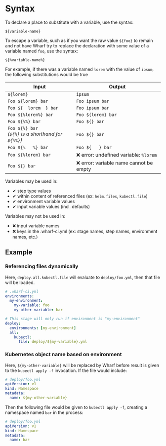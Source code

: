 # Syntax

To declare a place to substitute with a variable, use the syntax:

```
${variable-name}
```

To escape a variable, such as if you want the raw value `${foo}` to remain and
not have Wharf try to replace the declaration with some value of a variable
named `foo`, use the syntax:

```
${%variable-name%}
```

For example, if there was a variable named `lorem` with the value of `ipsum`,
the following substitutions would be true

| Input | Output |
| ----- | ------ |
| `${lorem}` | `ipsum`
| `Foo ${lorem} bar` | `Foo ipsum bar`
| `Foo ${  lorem  } bar` | `Foo ipsum bar`
| `Foo ${%lorem%} bar` | `Foo ${lorem} bar`
| `Foo ${%%} bar` | `Foo ${} bar`
| `Foo ${%} bar`<br/>_(`${%}` is a shorthand for `${%%}`)_ | `Foo ${} bar`
| `Foo ${%   %} bar` | `Foo ${   } bar`
| `Foo ${%lorem} bar` | ❌ error: undefined variable: `%lorem`
| `Foo ${} bar` | ❌ error: variable name cannot be empty

Variables may be used in:

- ✔ step type values
- ✔ within content of referenced files (ex: `helm.files`, `kubectl.file`)
- ✔ environment variable values
- ✔ input variable values (incl. defaults)

Variables may not be used in:

- ❌ input variable names
- ❌ keys in the .wharf-ci.yml (ex: stage names, step names, environment names, etc.)

## Example

### Referencing files dynamically

Here, `deploy.all.kubectl.file` will evaluate to `deploy/foo.yml`, then that
file will be loaded.

```yaml
# .wharf-ci.yml
environments:
  my-environment:
    my-variable: foo
    my-other-variable: bar

# This stage will only run if environment is "my-environment"
deploy:
  environments: [my-environment]
  all:
    kubectl:
      file: deploy/${my-variable}.yml
```

### Kubernetes object name based on environment

Here, `${my-other-variable}` will be replaced by Wharf before result is given to
the `kubectl apply -f` invocation. If the file would include:

```yaml
# deploy/foo.yml
apiVersion: v1
kind: Namespace
metadata:
  name: ${my-other-variable}
```

Then the following file would be given to `kubectl apply -f`, creating a
namespace named `bar` in the process:

```yaml
# deploy/foo.yml
apiVersion: v1
kind: Namespace
metadata:
  name: bar
```
